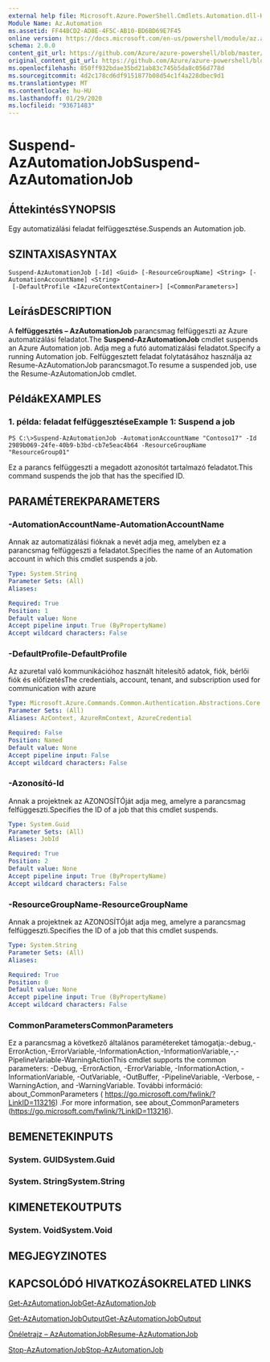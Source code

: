 ```yaml
---
external help file: Microsoft.Azure.PowerShell.Cmdlets.Automation.dll-Help.xml
Module Name: Az.Automation
ms.assetid: FF44BCD2-AD8E-4F5C-AB10-BD6BD69E7F45
online version: https://docs.microsoft.com/en-us/powershell/module/az.automation/suspend-azautomationjob
schema: 2.0.0
content_git_url: https://github.com/Azure/azure-powershell/blob/master/src/Automation/Automation/help/Suspend-AzAutomationJob.md
original_content_git_url: https://github.com/Azure/azure-powershell/blob/master/src/Automation/Automation/help/Suspend-AzAutomationJob.md
ms.openlocfilehash: 850ff932bdae35bd21ab83c745b5da8c056d778d
ms.sourcegitcommit: 4d2c178cd6df9151877b08d54c1f4a228dbec9d1
ms.translationtype: MT
ms.contentlocale: hu-HU
ms.lasthandoff: 01/29/2020
ms.locfileid: "93671483"
---
```

# <span data-ttu-id="23de3-101">Suspend-AzAutomationJob</span><span class="sxs-lookup"><span data-stu-id="23de3-101">Suspend-AzAutomationJob</span></span>

## <span data-ttu-id="23de3-102">Áttekintés</span><span class="sxs-lookup"><span data-stu-id="23de3-102">SYNOPSIS</span></span>
<span data-ttu-id="23de3-103">Egy automatizálási feladat felfüggesztése.</span><span class="sxs-lookup"><span data-stu-id="23de3-103">Suspends an Automation job.</span></span>

## <span data-ttu-id="23de3-104">SZINTAXISA</span><span class="sxs-lookup"><span data-stu-id="23de3-104">SYNTAX</span></span>

```
Suspend-AzAutomationJob [-Id] <Guid> [-ResourceGroupName] <String> [-AutomationAccountName] <String>
 [-DefaultProfile <IAzureContextContainer>] [<CommonParameters>]
```

## <span data-ttu-id="23de3-105">Leírás</span><span class="sxs-lookup"><span data-stu-id="23de3-105">DESCRIPTION</span></span>
<span data-ttu-id="23de3-106">A **felfüggesztés – AzAutomationJob** parancsmag felfüggeszti az Azure automatizálási feladatot.</span><span class="sxs-lookup"><span data-stu-id="23de3-106">The **Suspend-AzAutomationJob** cmdlet suspends an Azure Automation job.</span></span>
<span data-ttu-id="23de3-107">Adja meg a futó automatizálási feladatot.</span><span class="sxs-lookup"><span data-stu-id="23de3-107">Specify a running Automation job.</span></span>
<span data-ttu-id="23de3-108">Felfüggesztett feladat folytatásához használja az Resume-AzAutomationJob parancsmagot.</span><span class="sxs-lookup"><span data-stu-id="23de3-108">To resume a suspended job, use the Resume-AzAutomationJob cmdlet.</span></span>

## <span data-ttu-id="23de3-109">Példák</span><span class="sxs-lookup"><span data-stu-id="23de3-109">EXAMPLES</span></span>

### <span data-ttu-id="23de3-110">1. példa: feladat felfüggesztése</span><span class="sxs-lookup"><span data-stu-id="23de3-110">Example 1: Suspend a job</span></span>
```
PS C:\>Suspend-AzAutomationJob -AutomationAccountName "Contoso17" -Id 2989b069-24fe-40b9-b3bd-cb7e5eac4b64 -ResourceGroupName "ResourceGroup01"
```

<span data-ttu-id="23de3-111">Ez a parancs felfüggeszti a megadott azonosítót tartalmazó feladatot.</span><span class="sxs-lookup"><span data-stu-id="23de3-111">This command suspends the job that has the specified ID.</span></span>

## <span data-ttu-id="23de3-112">PARAMÉTEREK</span><span class="sxs-lookup"><span data-stu-id="23de3-112">PARAMETERS</span></span>

### <span data-ttu-id="23de3-113">-AutomationAccountName</span><span class="sxs-lookup"><span data-stu-id="23de3-113">-AutomationAccountName</span></span>
<span data-ttu-id="23de3-114">Annak az automatizálási fióknak a nevét adja meg, amelyben ez a parancsmag felfüggeszti a feladatot.</span><span class="sxs-lookup"><span data-stu-id="23de3-114">Specifies the name of an Automation account in which this cmdlet suspends a job.</span></span>

```yaml
Type: System.String
Parameter Sets: (All)
Aliases:

Required: True
Position: 1
Default value: None
Accept pipeline input: True (ByPropertyName)
Accept wildcard characters: False
```

### <span data-ttu-id="23de3-115">-DefaultProfile</span><span class="sxs-lookup"><span data-stu-id="23de3-115">-DefaultProfile</span></span>
<span data-ttu-id="23de3-116">Az azuretal való kommunikációhoz használt hitelesítő adatok, fiók, bérlői fiók és előfizetés</span><span class="sxs-lookup"><span data-stu-id="23de3-116">The credentials, account, tenant, and subscription used for communication with azure</span></span>

```yaml
Type: Microsoft.Azure.Commands.Common.Authentication.Abstractions.Core.IAzureContextContainer
Parameter Sets: (All)
Aliases: AzContext, AzureRmContext, AzureCredential

Required: False
Position: Named
Default value: None
Accept pipeline input: False
Accept wildcard characters: False
```

### <span data-ttu-id="23de3-117">-Azonosító</span><span class="sxs-lookup"><span data-stu-id="23de3-117">-Id</span></span>
<span data-ttu-id="23de3-118">Annak a projektnek az AZONOSÍTÓját adja meg, amelyre a parancsmag felfüggeszti.</span><span class="sxs-lookup"><span data-stu-id="23de3-118">Specifies the ID of a job that this cmdlet suspends.</span></span>

```yaml
Type: System.Guid
Parameter Sets: (All)
Aliases: JobId

Required: True
Position: 2
Default value: None
Accept pipeline input: True (ByPropertyName)
Accept wildcard characters: False
```

### <span data-ttu-id="23de3-119">-ResourceGroupName</span><span class="sxs-lookup"><span data-stu-id="23de3-119">-ResourceGroupName</span></span>
<span data-ttu-id="23de3-120">Annak a projektnek az AZONOSÍTÓját adja meg, amelyre a parancsmag felfüggeszti.</span><span class="sxs-lookup"><span data-stu-id="23de3-120">Specifies the ID of a job that this cmdlet suspends.</span></span>

```yaml
Type: System.String
Parameter Sets: (All)
Aliases:

Required: True
Position: 0
Default value: None
Accept pipeline input: True (ByPropertyName)
Accept wildcard characters: False
```

### <span data-ttu-id="23de3-121">CommonParameters</span><span class="sxs-lookup"><span data-stu-id="23de3-121">CommonParameters</span></span>
<span data-ttu-id="23de3-122">Ez a parancsmag a következő általános paramétereket támogatja:-debug,-ErrorAction,-ErrorVariable,-InformationAction,-InformationVariable,-,-PipelineVariable-WarningAction</span><span class="sxs-lookup"><span data-stu-id="23de3-122">This cmdlet supports the common parameters: -Debug, -ErrorAction, -ErrorVariable, -InformationAction, -InformationVariable, -OutVariable, -OutBuffer, -PipelineVariable, -Verbose, -WarningAction, and -WarningVariable.</span></span> <span data-ttu-id="23de3-123">További információ: about_CommonParameters ( https://go.microsoft.com/fwlink/?LinkID=113216) .</span><span class="sxs-lookup"><span data-stu-id="23de3-123">For more information, see about_CommonParameters (https://go.microsoft.com/fwlink/?LinkID=113216).</span></span>

## <span data-ttu-id="23de3-124">BEMENETEK</span><span class="sxs-lookup"><span data-stu-id="23de3-124">INPUTS</span></span>

### <span data-ttu-id="23de3-125">System. GUID</span><span class="sxs-lookup"><span data-stu-id="23de3-125">System.Guid</span></span>

### <span data-ttu-id="23de3-126">System. String</span><span class="sxs-lookup"><span data-stu-id="23de3-126">System.String</span></span>

## <span data-ttu-id="23de3-127">KIMENETEK</span><span class="sxs-lookup"><span data-stu-id="23de3-127">OUTPUTS</span></span>

### <span data-ttu-id="23de3-128">System. Void</span><span class="sxs-lookup"><span data-stu-id="23de3-128">System.Void</span></span>

## <span data-ttu-id="23de3-129">MEGJEGYZI</span><span class="sxs-lookup"><span data-stu-id="23de3-129">NOTES</span></span>

## <span data-ttu-id="23de3-130">KAPCSOLÓDÓ HIVATKOZÁSOK</span><span class="sxs-lookup"><span data-stu-id="23de3-130">RELATED LINKS</span></span>

[<span data-ttu-id="23de3-131">Get-AzAutomationJob</span><span class="sxs-lookup"><span data-stu-id="23de3-131">Get-AzAutomationJob</span></span>](./Get-AzAutomationJob.md)

[<span data-ttu-id="23de3-132">Get-AzAutomationJobOutput</span><span class="sxs-lookup"><span data-stu-id="23de3-132">Get-AzAutomationJobOutput</span></span>](./Get-AzAutomationJobOutput.md)

[<span data-ttu-id="23de3-133">Önéletrajz – AzAutomationJob</span><span class="sxs-lookup"><span data-stu-id="23de3-133">Resume-AzAutomationJob</span></span>](./Resume-AzAutomationJob.md)

[<span data-ttu-id="23de3-134">Stop-AzAutomationJob</span><span class="sxs-lookup"><span data-stu-id="23de3-134">Stop-AzAutomationJob</span></span>](./Stop-AzAutomationJob.md)


